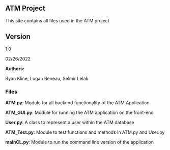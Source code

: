 ## ATM Project

This site contains all files used in the ATM project

## **Version**

1.0 

02/26/2022

**Authors:**

Ryan Kline, Logan Reneau, Selmir Lelak

### Files

**ATM.py**: Module for all backend functionality of the ATM Application.

**ATM_GUI.py**: Module for running the ATM application on the front-end

**User.py**: A class to represent a user within the ATM database

**ATM_Test.py**: Module to test functions and methods in ATM.py and User.py

**mainCL.py**: Module to run the command line version of the application
 
